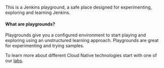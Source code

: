 This is a Jenkins playground, a safe place designed for experimenting, exploring and learning Jenkins.

#### What are playgrounds?

Playgrounds give you a configured environment to start playing and exploring using an unstructured learning approach. Playgrounds are great for experimenting and trying samples. 

To learn more about different Cloud Native technologies start with one of our [labs](/learn).
